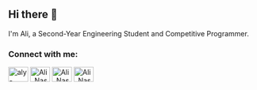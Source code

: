## Hi there 👋
I'm Ali, a Second-Year Engineering Student and Competitive Programmer.

<h3 align="left">Connect with me:</h3>
<p align="left">
<a href="https://linkedin.com/in/aly-nasser/" target="_blank"><img align="center" src="https://raw.githubusercontent.com/rahuldkjain/github-profile-readme-generator/master/src/images/icons/Social/linked-in-alt.svg" alt="aly-nasser/" height="30" width="40" /></a>
<a href="https://www.facebook.com/profile.php?id=100025368727936" target="_blank"><img align="center" src="https://raw.githubusercontent.com/rahuldkjain/github-profile-readme-generator/master/src/images/icons/Social/facebook.svg" alt="Ali_Nasser" height="30" width="40" /></a>
<a href="https://codeforces.com/profile/Ali_Nasser" target="_blank"><img align="center" src="https://raw.githubusercontent.com/rahuldkjain/github-profile-readme-generator/master/src/images/icons/Social/codeforces.svg" alt="Ali_Nasser" height="30" width="40" /></a>
<a href="https://www.leetcode.com/Ali_Nasser" target="_blank"><img align="center" src="https://raw.githubusercontent.com/rahuldkjain/github-profile-readme-generator/master/src/images/icons/Social/leet-code.svg" alt="Ali_Nasser" height="30" width="40" /></a>
</p>
<!--
**AliNasser05/AliNasser05** is a ✨ _special_ ✨ repository because its `README.md` (this file) appears on your GitHub profile.

Here are some ideas to get you started:

- 🔭 I’m currently working on ...
- 🌱 I’m currently learning ...
- 👯 I’m looking to collaborate on ...
- 🤔 I’m looking for help with ...
- 💬 Ask me about ...
- 📫 How to reach me: ...
- 😄 Pronouns: ...
- ⚡ Fun fact: ...
-->
